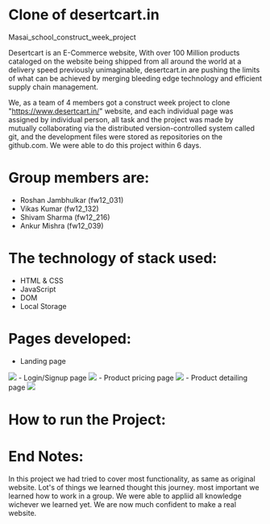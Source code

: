  # Clone of desertcart.in
 Masai_school_construct_week_project

 Desertcart is an E-Commerce website, With over 100 Million products cataloged on the website being shipped from all around the world at a delivery speed previously unimaginable, desertcart.in are pushing the limits of what can be achieved by merging bleeding edge technology and efficient supply chain management.

 We, as a team of 4 members got a construct week project to clone "https://www.desertcart.in/" website, and each individual page was assigned by individual person, all task and the project was made by mutually collaborating via the distributed version-controlled system called git, and the development files were stored as repositories on the github.com. We were able to do this project within 6 days.

# Group members are:
 - Roshan Jambhulkar (fw12_031)
 - Vikas Kumar (fw12_132)
 - Shivam Sharma (fw12_216)
 - Ankur Mishra (fw12_039)

 # The technology of stack used:
- HTML & CSS
- JavaScript
- DOM
- Local Storage

# Pages developed:
- Landing page
<img src='https://cdn.hashnode.com/res/hashnode/image/upload/v1633255370122/Vpk1xymDv.png?auto=compress,format&format=webp'>
- Login/Signup page
<img src='https://cdn.hashnode.com/res/hashnode/image/upload/v1633258337913/_664GQCGz.png?auto=compress,format&format=webp'>
- Product pricing page
<img src='https://cdn.hashnode.com/res/hashnode/image/upload/v1633256887546/V81_CAeH5.png?auto=compress,format&format=webp'>
- Product detailing page
<img src='https://cdn.hashnode.com/res/hashnode/image/upload/v1633257190620/DZfryESX7.png?auto=compress,format&format=webp'>

# How to run the Project:


# End Notes:
In this project we had tried to cover most functionality, as same as original website. Lot's of things we learned thought this journey.
most important we learned how to work in a group. We were able to appliid all knowledge wichever we learned yet. We are now much confident to make a real website.     



